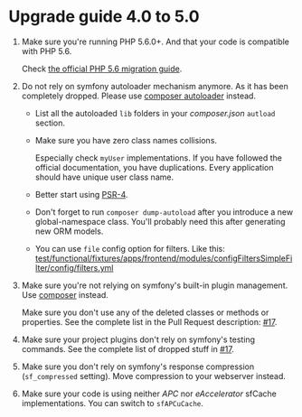 Upgrade guide 4.0 to 5.0
========================

1. Make sure you're running PHP 5.6.0+.
   And that your code is compatible with PHP 5.6.
   
   Check [the official PHP 5.6 migration guide](http://php.net/migration56). 

2. Do not rely on symfony autoloader mechanism anymore. 
   As it has been completely dropped.
   Please use [composer autoloader](https://getcomposer.org/doc/01-basic-usage.md#autoloading) instead.
   
   - List all the autoloaded `lib` folders in your *composer.json* `autload` section.

   - Make sure you have zero class names collisions. 
     
     Especially check `myUser` implementations. 
     If you have followed the official documentation, you have duplications. 
     Every application should have unique user class name.
     
   - Better start using [PSR-4](https://www.php-fig.org/psr/psr-4/).

   - Don't forget to run `composer dump-autoload` after you introduce a new global-namespace class.
     You'll probably need this after generating new ORM models.
     
   - You can use `file` config option for filters. Like this: 
     [test/functional/fixtures/apps/frontend/modules/configFiltersSimpleFilter/config/filters.yml](https://github.com/rock-symphony/rock-symphony/blob/d62f1348/test/functional/fixtures/apps/frontend/modules/configFiltersSimpleFilter/config/filters.yml#L9)
    
3. Make sure you're not relying on symfony's built-in plugin management.
   Use [composer](https://getcomposer.org/) instead.
   
   Make sure you don't use any of the deleted classes or methods or properties.
   See the complete list in the Pull Request description: 
   [#17](https://github.com/rock-symphony/rock-symphony/pull/17).
   
4. Make sure your project plugins don't rely on symfony's testing commands.
   See the complete list of dropped stuff in 
   [#17](https://github.com/rock-symphony/rock-symphony/pull/18).

5. Make sure you don't rely on symfony's response compression (`sf_compressed` setting).
   Move compression to your webserver instead.

6. Make sure your code is using neither *APC* nor *eAccelerator* sfCache implementations.
   You can switch to `sfAPCuCache`. 
